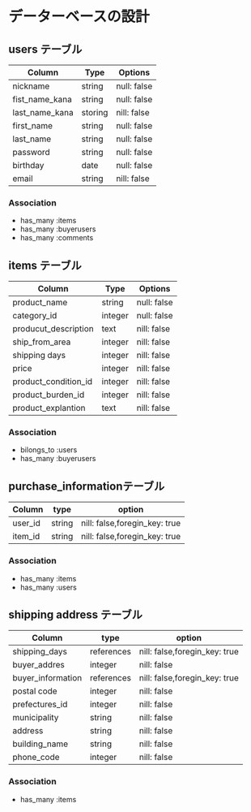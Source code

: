 # データーベースの設計

## users テーブル

|   Column                  | Type  | Options   |
|---------------------------|-------|-----------|
|nickname                   |string |null: false|
|fist_name_kana             |string |null: false|
|last_name_kana             |storing|nill: false|
|first_name                 |string |null: false|
|last_name                  |string |null: false|
|password                   |string |null: false|
|birthday                   |date   |null: false|
|email                      |string |nill: false|

### Association
- has_many :items
- has_many :buyerusers
- has_many :comments

## items テーブル

|Column                |Type   |Options    |
|----------------------|-------|-----------|
|product_name          |string |null: false|
|category_id           |integer|null: false|           
|producut_description  |text   |nill: false|
|ship_from_area        |integer|nill: false|
|shipping days         |integer|nill: false|
|price                 |integer|nill: false|
|product_condition_id  |integer|nill: false|
|product_burden_id     |integer|nill: false|
|product_explantion    |text   |nill: false|

### Association
- bilongs_to :users
- has_many :buyerusers

## purchase_informationテーブル

|Column        |type   |option                       |
|--------------|-------|-----------------------------|
|user_id       |string |nill: false,foregin_key: true|
|item_id       |string |nill: false,foregin_key: true|

### Association
- has_many :items
- has_many :users

## shipping address テーブル

|Column            |type       |option                        |
|------------------|-----------|------------------------------|
|shipping_days     |references |nill: false,foregin_key: true |
|buyer_addres      |integer    |nill: false                   |
|buyer_information |references |nill: false,foregin_key: true |
|postal code       |integer    |nill: false                   |
|prefectures_id    |integer    |nill: false                   |
|municipality      |string     |nill: false                   |
|address           |string     |nill: false                   |
|building_name     |string     |nill: false                   |
|phone_code        |integer    |nill: false                   |

### Association
- has_many :items




